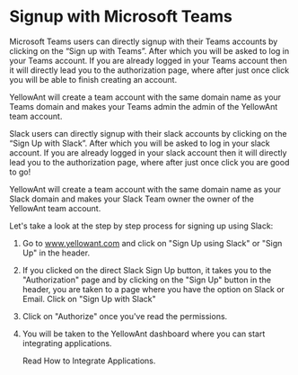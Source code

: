 # Signup with Microsoft Teams

Microsoft Teams users can directly signup with their Teams accounts by clicking on the “Sign up with Teams”. After which you will be asked to log in your Teams account. If you are already logged in your Teams account then it will directly lead you to the authorization page, where after just once click you will be able to finish creating an account.

YellowAnt will create a team account with the same domain name as your Teams domain and makes your Teams admin the admin of the YellowAnt team account.

Slack users can directly signup with their slack accounts by clicking on the “Sign Up with Slack”. After which you will be asked to log in your slack account. If you are already logged in your slack account then it will directly lead you to the authorization page, where after just once click you are good to go!

YellowAnt will create a team account with the same domain name as your Slack domain and makes your Slack Team owner the owner of the YellowAnt team account.

Let's take a look at the step by step process for signing up using Slack:

1. Go to www.yellowant.com and click on "Sign Up using Slack" or "Sign Up" in the header.
2. If you clicked on the direct Slack Sign Up button, it takes you to the "Authorization" page and by clicking on the "Sign Up" button in the header, you are taken to a page where you have the option on Slack or Email. Click on "Sign Up with Slack"
3. Click on "Authorize" once you've read the permissions.
4. You will be taken to the YellowAnt dashboard where you can start integrating applications.

   Read How to Integrate Applications.



